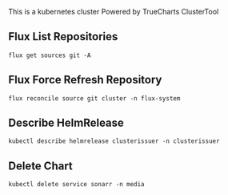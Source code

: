 This is a kubernetes cluster Powered by TrueCharts ClusterTool

## Flux List Repositories

```
flux get sources git -A
```

## Flux Force Refresh Repository

```
flux reconcile source git cluster -n flux-system
```

## Describe HelmRelease

```
kubectl describe helmrelease clusterissuer -n clusterissuer
```

## Delete Chart

```
kubectl delete service sonarr -n media
```